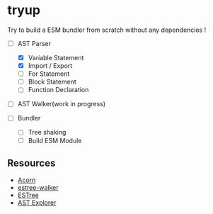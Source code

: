 # tryup

Try to build a ESM bundler from scratch without any dependencies !

- [ ] AST Parser  
    - [x] Variable Statement
    - [x] Import / Export 
    - [ ] For Statement
    - [ ] Block Statement
    - [ ] Function Declaration

- [ ] AST Walker(work in progress)

- [ ] Bundler
    - [ ] Tree shaking
    - [ ] Build ESM Module

## Resources

- [Acorn](https://github.com/acornjs/acorn)
- [estree-walker](https://github.com/mysteryven/estree-walker)  
- [ESTree](https://github.com/estree/estree/blob/master/es2015.md#importdeclaration)
- [AST Explorer](https://astexplorer.net/)




